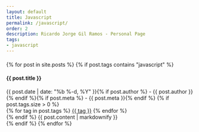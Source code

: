 ```yaml
---
layout: default
title: Javascript
permalink: /javascript/
order: 2
description: Ricardo Jorge Gil Ramos - Personal Page
tags:
- javascript
---
```

<div id="center-body" class="wrap">
  <div id="{{page.permalink | replace:'/', ''}}-page" class="content-body" style="margin:20px 0px">
    <!--<h2><i class="fa fa-warning fa-lg"></i> Javascript: You are in the Javascript area.</h2>-->
    {% for post in site.posts %}
      {% if post.tags contains "javascript" %}
      <article class="blog-post">
        <div class="row entry">
          <div class="col-sm-1 scrollimation fade-up in">
            <div id="{{ post.entry }}" class="media">
              <div style="overflow: hidden" class="media-body">
                <h4>{{ post.title }}</h4>
                <time datetime="{{ post.date | date: "%F" }}">{{ post.date | date: "%b %-d, %Y" }}{% if post.author %} - {{ post.author }}{% endif %}{% if post.meta %} - {{ post.meta }}{% endif %}</time>
                {% if post.tags.size > 0 %}
                  <div class="post-taglist">
                    {% for tag in post.tags %}
                      <a href="{{ site.baseurl }}/tags/#{{ tag }}-ref" class="post-tag">{{ tag }}</a>
                    {% endfor %}
                  </div>
                {% endif %}
                {{ post.content | markdownify }}
              </div>
            </div>
          </div>
        </div>
      </article>
      {% endif %}
    {% endfor %}
  </div>
</div>
